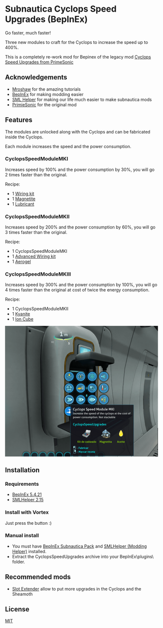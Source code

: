 ﻿# Subnautica Cyclops Speed Upgrades (BepInEx)

Go faster, much faster!

Three new modules to craft for the Cyclops to increase the speed up to 400%.

This is a completely re-work mod for Bepinex of the legacy mod [Cyclops Speed Upgrades from PrimeSonic](https://github.com/PrimeSonic/PrimeSonicSubnauticaMods/tree/master/CyclopsSpeedUpgrades)

## Acknowledgements

- [Mroshaw](https://mroshaw.github.io/) for the amazing tutorials
- [BepInEx](https://github.com/BepInEx/BepInEx) for making modding easier
- [SML Helper](https://github.com/SubnauticaModding/SMLHelper) for making our life much easier to make subnautica mods
- [PrimieSonic](https://github.com/PrimeSonic/PrimeSonicSubnauticaMods/tree/master/CyclopsSpeedUpgrades) for the original mod

## Features

The modules are unlocked along with the Cyclops and can be fabricated inside the Cyclops.

Each module increases the speed and the power consumption.

### CyclopsSpeedModuleMKI

Increases speed by 100% and the power consumption by 30%, you will go 2 times faster than the original.

Recipe:
- 1 [Wiring kit](https://subnautica.fandom.com/wiki/Wiring_Kit_(Subnautica))
- 1 [Magnetite](https://subnautica.fandom.com/wiki/Magnetite_(Subnautica))
- 1 [Lubricant](https://subnautica.fandom.com/wiki/Lubricant_(Subnautica))

### CyclopsSpeedModuleMKII

Increases speed by 200% and the power consumption by 60%, you will go 3 times faster than the original.

Recipe:
- 1 CyclopsSpeedModuleMKI
- 1 [Advanced Wiring kit](https://subnautica.fandom.com/wiki/Advanced_Wiring_Kit_(Subnautica))
- 1 [Aerogel](https://subnautica.fandom.com/wiki/Aerogel_(Subnautica))

### CyclopsSpeedModuleMKIII

Increases speed by 300% and the power consumption by 100%, you will go 4 times faster than the original at cost of twice the energy consumption.

Recipe:
- 1 CyclopsSpeedModuleMKII
- 1 [Kyanite](https://subnautica.fandom.com/wiki/Kyanite_(Subnautica))
- 1 [Ion Cube](https://subnautica.fandom.com/wiki/Ion_Cube_(Subnautica))

![Crafting recipe for Cyclops Speed Upgrades mod](./screenshots/craft.png)


## Installation

### Requirements
- [BepInEx 5.4.21](https://www.nexusmods.com/subnautica/mods/1108)
- [SMLHelper 2.15](https://www.nexusmods.com/subnautica/mods/113)

### Install with Vortex
Just press the button :)

### Manual install
- You must have [BepInEx Subnautica Pack](https://www.nexusmods.com/subnautica/mods/1108) and [SMLHelper (Modding Helper)](https://www.nexusmods.com/subnautica/mods/113) installed.
- Extract the CyclopsSpeedUpgrades archive into your BepInEx\plugins\ folder.


## Recommended mods
- [Slot Extender](https://www.nexusmods.com/subnautica/mods/142) allow to put more upgrades in the Cyclops and the Sheamoth

## License

[MIT](https://choosealicense.com/licenses/mit/)

